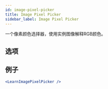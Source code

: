 ```yaml
---
id: image-pixel-picker
title: Image Pixel Picker
sidebar_label: Image Pixel Picker
---
```


一个像素颜色选择器，使用实例图像解释RGB颜色。

## 选项



## 例子

```jsx live
<LearnImagePixelPicker />
```

